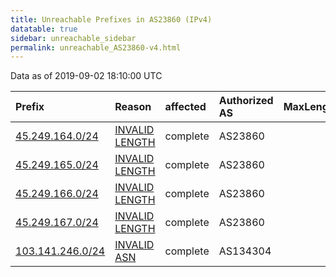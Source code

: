 ```yaml
---
title: Unreachable Prefixes in AS23860 (IPv4)
datatable: true
sidebar: unreachable_sidebar
permalink: unreachable_AS23860-v4.html
---
```


Data as of 2019-09-02 18:10:00 UTC


<div class="datatable-begin"></div>

| Prefix                                                     | Reason                                                                                                    | affected   | Authorized AS   |   MaxLength | Anchor                                       |   unreachable /24s |
|:-----------------------------------------------------------|:----------------------------------------------------------------------------------------------------------|:-----------|:----------------|------------:|:---------------------------------------------|-------------------:|
| [45.249.164.0/24](https://stat.ripe.net/45.249.164.0/24)   | [INVALID LENGTH](https://rpki-validator.ripe.net/announcement-preview?asn=AS23860&prefix=45.249.164.0/24) | complete   | AS23860         |          22 | [APNIC](unreachable_APNIC_RPKI_Root-v4.html) |                  1 |
| [45.249.165.0/24](https://stat.ripe.net/45.249.165.0/24)   | [INVALID LENGTH](https://rpki-validator.ripe.net/announcement-preview?asn=AS23860&prefix=45.249.165.0/24) | complete   | AS23860         |          22 | [APNIC](unreachable_APNIC_RPKI_Root-v4.html) |                  1 |
| [45.249.166.0/24](https://stat.ripe.net/45.249.166.0/24)   | [INVALID LENGTH](https://rpki-validator.ripe.net/announcement-preview?asn=AS23860&prefix=45.249.166.0/24) | complete   | AS23860         |          22 | [APNIC](unreachable_APNIC_RPKI_Root-v4.html) |                  1 |
| [45.249.167.0/24](https://stat.ripe.net/45.249.167.0/24)   | [INVALID LENGTH](https://rpki-validator.ripe.net/announcement-preview?asn=AS23860&prefix=45.249.167.0/24) | complete   | AS23860         |          22 | [APNIC](unreachable_APNIC_RPKI_Root-v4.html) |                  1 |
| [103.141.246.0/24](https://stat.ripe.net/103.141.246.0/24) | [INVALID ASN](https://rpki-validator.ripe.net/announcement-preview?asn=AS23860&prefix=103.141.246.0/24)   | complete   | AS134304        |          24 | [APNIC](unreachable_APNIC_RPKI_Root-v4.html) |                  1 |

<div class="datatable-end"></div>